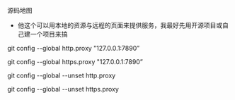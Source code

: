 源码地图

- 他这个可以用本地的资源与远程的页面来提供服务，我最好先用开源项目或自己建一个项目来搞

git config --global http.proxy "127.0.0.1:7890”

git config --global  https.proxy "127.0.0.1:7890”

git config --global --unset http.proxy

git config --global --unset https.proxy